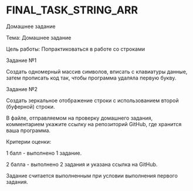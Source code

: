 # FINAL_TASK_STRING_ARR

Домашнее задание

Тема: Домашнее задание

Цель работы: Попрактиковаться в работе со строками

Задание №1

Создать одномерный массив символов, вписать с клавиатуры данные, затем прописать код так, чтобы программа удаляла первую букву.

Задание №2

Создать зеркальное отображение строки с использованием второй (буферной) строки.

В файле, отправляемом на проверку домашнего задания, комментарием укажите ссылку на репозиторий GitHub, где хранится ваша программа.

Критерии оценки:

1 балл - выполнено 1 задание.

2 балла - выполнено 2 задания и указана ссылка на GitHub.

Задание считается выполненным при условии выполнения первого задания.
